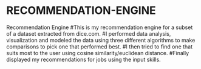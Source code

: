 # RECOMMENDATION-ENGINE
Recommendation Engine
#This is my recommendation engine for a subset of a dataset extracted from dice.com.
#I performed data analysis, visualization and modeled the data using three different algorithms to make comparisons to pick one that performed best. 
#I then tried to find one that suits most to the user using cosine similarity/euclidean distance.
#Finally displayed my recommendations for jobs using the input skills.
